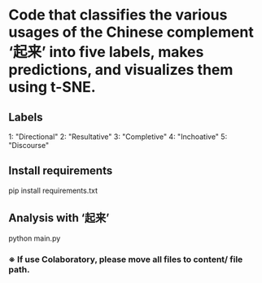 # Code that classifies the various usages of the Chinese complement ‘起来’ into five labels, makes predictions, and visualizes them using t-SNE.

## Labels
1: "Directional"
2: "Resultative"
3: "Completive"
4: "Inchoative"
5: "Discourse"

## Install requirements
pip install requirements.txt

## Analysis with ‘起来’
python main.py

### ※ If use Colaboratory, please move all files to content/ file path.
